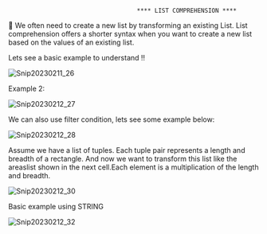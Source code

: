                                         **** LIST COMPREHENSION ****

:rocket: We often need to create a new list by transforming an existing List. 
List comprehension offers a shorter syntax when you want to create a new list based on the values of an existing list.

Lets see a basic example to understand :bangbang:
 
 ![Snip20230211_26](https://user-images.githubusercontent.com/93876736/218281677-d361171b-8bbe-4e05-8c75-29117443624f.png)
 
 Example 2:
 
 ![Snip20230212_27](https://user-images.githubusercontent.com/93876736/218332576-90dfb0a0-8ee6-4c66-9633-24bb55679547.png)
 
 
 We can also use filter condition, lets see some example below:
 
 ![Snip20230212_28](https://user-images.githubusercontent.com/93876736/218332773-d4778447-bac5-4944-8242-2c97a563c98a.png)
 



Assume we have a list of tuples. Each tuple pair represents a length and breadth of a rectangle. And now we want to transform this list like the areaslist shown in the next cell.Each element is a multiplication of the length and breadth.

![Snip20230212_30](https://user-images.githubusercontent.com/93876736/218333530-02636586-ea8d-4bdc-ac0c-3656470fe4ff.png)

Basic example using STRING

![Snip20230212_32](https://user-images.githubusercontent.com/93876736/218333711-19368ebc-3dad-49e5-9587-d7f1aceb64b3.png)




